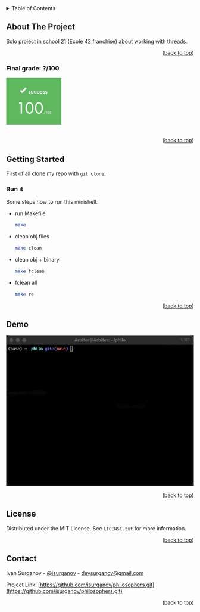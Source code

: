 <div id="top"></div>

<!-- TABLE OF CONTENTS -->
<details>
  <summary>Table of Contents</summary>
  <ol>
    <li>
      <a href="#about-the-project">About The Project</a>
      <ul>
        <li><a href="#final-grade">Final grade</a></li>
      </ul>
    </li>
    <li>
      <a href="#getting-started">Getting Started</a>
    </li>
    <li><a href="#demo">Demo</a></li>
    <li><a href="#license">License</a></li>
    <li><a href="#contact">Contact</a></li>
  </ol>
</details>



<!-- ABOUT THE PROJECT -->
## About The Project

Solo project in school 21 (Ecole 42 franchise) about working with threads.


<p align="right">(<a href="#top">back to top</a>)</p>



### Final grade: ?/100

<img src="./demo/score.png" height="125" alt="Score"> <br></br>

<p align="right">(<a href="#top">back to top</a>)</p>



<!-- GETTING STARTED -->
## Getting Started

First of all clone my repo with ```git clone```.

### Run it

Some steps how to run this minishell.
* run Makefile
  ```sh
  make 
  ```
* clean obj files
  ```sh
  make clean
  ```
* clean obj + binary
  ```sh
  make fclean
  ```
* fclean all
  ```sh
  make re
  ```


<p align="right">(<a href="#top">back to top</a>)</p>


<!-- DEMO -->
## Demo

 <img src="./demo/demo.gif" width="600" alt="demo">

<p align="right">(<a href="#top">back to top</a>)</p>


<!-- LICENSE -->
## License

Distributed under the MIT License. See `LICENSE.txt` for more information.

<p align="right">(<a href="#top">back to top</a>)</p>



<!-- CONTACT -->
## Contact

Ivan Surganov - [@isurganov](https://www.linkedin.com/in/ivansurganov/) - devsurganov@gmail.com

Project Link: [https://github.com/isurganov/philosophers.git](https://github.com/isurganov/philosophers.git)

<p align="right">(<a href="#top">back to top</a>)</p>
